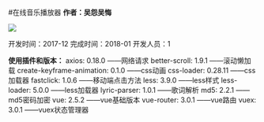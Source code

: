 #在线音乐播放器
**作者：吴怨吴悔**


![](https://raw.githubusercontent.com/wuyuanwuhui99/vue_music/main/music.jpg)

开发时间：2017-12
完成时间：2018-01
开发人员：1

**使用插件和版本：**
axios: 0.18.0 ——网络请求
better-scroll: 1.9.1 ——滚动懒加载
create-keyframe-animation: 0.1.0 ——css动画
css-loader: 0.28.11 ——css加载器
fastclick: 1.0.6  ——移动端点击方法
less: 3.9.0 ——less样式
less-loader: 5.0.0 ——less加载器
lyric-parser: 1.0.1  ——歌词解析
md5: 2.2.1  ——md5密码加密
vue: 2.5.2 ——vue基础版本
vue-router: 3.0.1 ——vue路由
vuex: 3.0.1 ——vuex状态管理器
